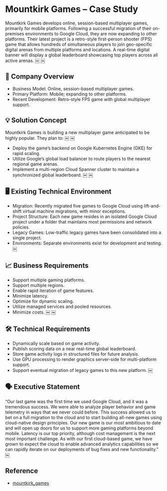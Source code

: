 # Mountkirk Games – Case Study

Mountkirk Games develops online, session-based multiplayer games, primarily for mobile platforms. Following a successful migration of their on-premises environments to Google Cloud, they are now expanding to other platforms. Their latest project is a retro-style first-person shooter (FPS) game that allows hundreds of simultaneous players to join geo-specific digital arenas from multiple platforms and locations. A real-time digital banner will display a global leaderboard showcasing top players across all active arenas. ￼ ￼

## 🏢 Company Overview
 - Business Model: Online, session-based multiplayer games.
 - Primary Platform: Mobile; expanding to other platforms.
 - Recent Development: Retro-style FPS game with global multiplayer support.

## 💡 Solution Concept

Mountkirk Games is building a new multiplayer game anticipated to be highly popular. They plan to: ￼ ￼
 - Deploy the game’s backend on Google Kubernetes Engine (GKE) for rapid scaling.
 - Utilize Google’s global load balancer to route players to the nearest regional game arenas.
 - Implement a multi-region Cloud Spanner cluster to maintain a synchronized global leaderboard. ￼ ￼

## 🖥️ Existing Technical Environment
 - Migration: Recently migrated five games to Google Cloud using lift-and-shift virtual machine migrations, with minor exceptions.
 - Project Structure: Each new game resides in an isolated Google Cloud project under a folder that maintains most permissions and network policies.
 - Legacy Games: Low-traffic legacy games have been consolidated into a single project.
 - Environments: Separate environments exist for development and testing. ￼

## 📈 Business Requirements
 - Support multiple gaming platforms.
 - Support multiple regions.
 - Enable rapid iteration of game features.
 - Minimize latency.
 - Optimize for dynamic scaling.
 - Utilize managed services and pooled resources.
 - Minimize costs. ￼ ￼

## 🛠️ Technical Requirements
 - Dynamically scale based on game activity.
 - Publish scoring data on a near real-time global leaderboard.
 - Store game activity logs in structured files for future analysis.
 - Use GPU processing to render graphics server-side for multi-platform support.
 - Support eventual migration of legacy games to this new platform. ￼

## 🗣️ Executive Statement

“Our last game was the first time we used Google Cloud, and it was a tremendous success. We were able to analyze player behavior and game telemetry in ways that we never could before. This success allowed us to bet on a full migration to the cloud and to start building all-new games using cloud-native design principles. Our new game is our most ambitious to date and will open up doors for us to support more gaming platforms beyond mobile. Latency is our top priority, although cost management is the next most important challenge. As with our first cloud-based game, we have grown to expect the cloud to enable advanced analytics capabilities so we can rapidly iterate on our deployments of bug fixes and new functionality.” ￼

## Reference
 - [mountkirk_games](https://services.google.com/fh/files/blogs/master_case_study_mountkirk_games.pdf)